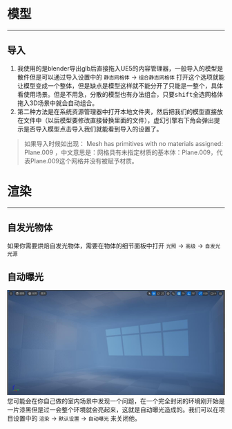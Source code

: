 # 模型
---
## 导入
 1. 我使用的是blender导出glb后直接拖入UE5的内容管理器，一般导入的模型是散件但是可以通过导入设置中的 `静态网格体` → `组合静态网格体` 打开这个选项就能让模型变成一个整体，但是缺点是模型这样就不能分开了只能是一整个，具体看使用场景。但是不用急，分散的模型也有办法组合，只要<kbd>shift</kbd>全选网格体拖入3D场景中就会自动组合。
2. 第二种方法是在系统资源管理器中打开本地文件夹，然后把我们的模型直接放在文件中（以后模型要修改直接替换里面的文件），虚幻引擎右下角会弹出提示是否导入模型点击导入我们就能看到导入的设置了。

> 如果导入时候如出现： Mesh has primitives with no materials assigned: Plane.009 ，中文意思是：网格具有未指定材质的基本体：Plane.009，代表Plane.009这个网格并没有被赋予材质。


# 渲染
---
## 自发光物体
如果你需要烘焙自发光物体，需要在物体的细节面板中打开 `光照` → `高级` → `自发光光源`

## 自动曝光
![image](./images/1.jpg)
您可能会在你自己做的室内场景中发现一个问题，在一个完全封闭的环境刚开始是一片漆黑但是过一会整个环境就会亮起来，这就是自动曝光造成的。我们可以在项目设置中的  `渲染` → `默认设置` → `自动曝光` 来关闭他。